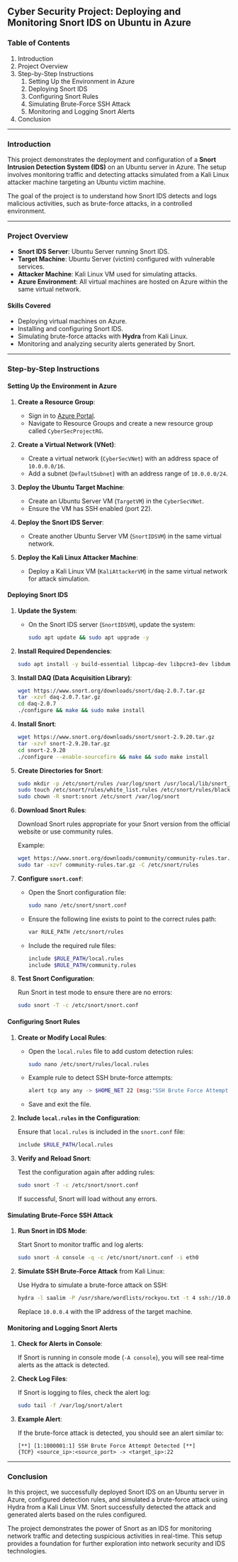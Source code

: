 ## Cyber Security Project: Deploying and Monitoring Snort IDS on Ubuntu in Azure

### Table of Contents

1. Introduction
2. Project Overview
3. Step-by-Step Instructions
   1. Setting Up the Environment in Azure
   2. Deploying Snort IDS
   3. Configuring Snort Rules
   4. Simulating Brute-Force SSH Attack
   5. Monitoring and Logging Snort Alerts
4. Conclusion

---

### Introduction

This project demonstrates the deployment and configuration of a **Snort Intrusion Detection System (IDS)** on an Ubuntu server in Azure. The setup involves monitoring traffic and detecting attacks simulated from a Kali Linux attacker machine targeting an Ubuntu victim machine.

The goal of the project is to understand how Snort IDS detects and logs malicious activities, such as brute-force attacks, in a controlled environment.

---

### Project Overview

- **Snort IDS Server**: Ubuntu Server running Snort IDS.
- **Target Machine**: Ubuntu Server (victim) configured with vulnerable services.
- **Attacker Machine**: Kali Linux VM used for simulating attacks.
- **Azure Environment**: All virtual machines are hosted on Azure within the same virtual network.

#### Skills Covered

- Deploying virtual machines on Azure.
- Installing and configuring Snort IDS.
- Simulating brute-force attacks with **Hydra** from Kali Linux.
- Monitoring and analyzing security alerts generated by Snort.

---

### Step-by-Step Instructions

#### Setting Up the Environment in Azure

1. **Create a Resource Group**: 
   - Sign in to [Azure Portal](https://portal.azure.com).
   - Navigate to Resource Groups and create a new resource group called `CyberSecProjectRG`.
  
2. **Create a Virtual Network (VNet)**:
   - Create a virtual network (`CyberSecVNet`) with an address space of `10.0.0.0/16`.
   - Add a subnet (`DefaultSubnet`) with an address range of `10.0.0.0/24`.

3. **Deploy the Ubuntu Target Machine**:
   - Create an Ubuntu Server VM (`TargetVM`) in the `CyberSecVNet`.
   - Ensure the VM has SSH enabled (port 22).

4. **Deploy the Snort IDS Server**:
   - Create another Ubuntu Server VM (`SnortIDSVM`) in the same virtual network.

5. **Deploy the Kali Linux Attacker Machine**:
   - Deploy a Kali Linux VM (`KaliAttackerVM`) in the same virtual network for attack simulation.

#### Deploying Snort IDS

1. **Update the System**:
   - On the Snort IDS server (`SnortIDSVM`), update the system:

     ```bash
     sudo apt update && sudo apt upgrade -y
     ```

2. **Install Required Dependencies**:

   ```bash
   sudo apt install -y build-essential libpcap-dev libpcre3-dev libdumbnet-dev bison flex zlib1g-dev liblzma-dev openssl libssl-dev pkg-config
   ```

3. **Install DAQ (Data Acquisition Library)**:

   ```bash
   wget https://www.snort.org/downloads/snort/daq-2.0.7.tar.gz
   tar -xzvf daq-2.0.7.tar.gz
   cd daq-2.0.7
   ./configure && make && sudo make install
   ```

4. **Install Snort**:

   ```bash
   wget https://www.snort.org/downloads/snort/snort-2.9.20.tar.gz
   tar -xzvf snort-2.9.20.tar.gz
   cd snort-2.9.20
   ./configure --enable-sourcefire && make && sudo make install
   ```

5. **Create Directories for Snort**:

   ```bash
   sudo mkdir -p /etc/snort/rules /var/log/snort /usr/local/lib/snort_dynamicrules
   sudo touch /etc/snort/rules/white_list.rules /etc/snort/rules/black_list.rules
   sudo chown -R snort:snort /etc/snort /var/log/snort
   ```

6. **Download Snort Rules**:

   Download Snort rules appropriate for your Snort version from the official website or use community rules.

   Example:

   ```bash
   wget https://www.snort.org/downloads/community/community-rules.tar.gz
   sudo tar -xzvf community-rules.tar.gz -C /etc/snort/rules
   ```

7. **Configure `snort.conf`**:

   - Open the Snort configuration file:

     ```bash
     sudo nano /etc/snort/snort.conf
     ```

   - Ensure the following line exists to point to the correct rules path:

     ```bash
     var RULE_PATH /etc/snort/rules
     ```

   - Include the required rule files:

     ```bash
     include $RULE_PATH/local.rules
     include $RULE_PATH/community.rules
     ```

8. **Test Snort Configuration**:

   Run Snort in test mode to ensure there are no errors:

   ```bash
   sudo snort -T -c /etc/snort/snort.conf
   ```

#### Configuring Snort Rules

1. **Create or Modify Local Rules**:

   - Open the `local.rules` file to add custom detection rules:

     ```bash
     sudo nano /etc/snort/rules/local.rules
     ```

   - Example rule to detect SSH brute-force attempts:

     ```bash
     alert tcp any any -> $HOME_NET 22 (msg:"SSH Brute Force Attempt Detected"; flags:S; threshold:type threshold, track by_src, count 3, seconds 60; sid:1000001; rev:1;)
     ```

   - Save and exit the file.

2. **Include `local.rules` in the Configuration**:

   Ensure that `local.rules` is included in the `snort.conf` file:

   ```bash
   include $RULE_PATH/local.rules
   ```

3. **Verify and Reload Snort**:

   Test the configuration again after adding rules:

   ```bash
   sudo snort -T -c /etc/snort/snort.conf
   ```

   If successful, Snort will load without any errors.

#### Simulating Brute-Force SSH Attack

1. **Run Snort in IDS Mode**:

   Start Snort to monitor traffic and log alerts:

   ```bash
   sudo snort -A console -q -c /etc/snort/snort.conf -i eth0
   ```

2. **Simulate SSH Brute-Force Attack** from Kali Linux:

   Use Hydra to simulate a brute-force attack on SSH:

   ```bash
   hydra -l saalim -P /usr/share/wordlists/rockyou.txt -t 4 ssh://10.0.0.4
   ```

   Replace `10.0.0.4` with the IP address of the target machine.

#### Monitoring and Logging Snort Alerts

1. **Check for Alerts in Console**:

   If Snort is running in console mode (`-A console`), you will see real-time alerts as the attack is detected.

2. **Check Log Files**:

   If Snort is logging to files, check the alert log:

   ```bash
   sudo tail -f /var/log/snort/alert
   ```

3. **Example Alert**:

   If the brute-force attack is detected, you should see an alert similar to:

   ```
   [**] [1:1000001:1] SSH Brute Force Attempt Detected [**]
   {TCP} <source_ip>:<source_port> -> <target_ip>:22
   ```

---

### Conclusion

In this project, we successfully deployed Snort IDS on an Ubuntu server in Azure, configured detection rules, and simulated a brute-force attack using Hydra from a Kali Linux VM. Snort successfully detected the attack and generated alerts based on the rules configured.

The project demonstrates the power of Snort as an IDS for monitoring network traffic and detecting suspicious activities in real-time. This setup provides a foundation for further exploration into network security and IDS technologies.

